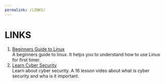 ```yaml
---
permalink: /LINKS/
---
```

# LINKS
1. [Beginners Guide to Linux](https://www.lifewire.com/beginners-guide-to-linux-4090233)<br>
A beginners guide to linux. It helps you to understand how to use Linux for first timer. <br>
2. [Learn Cyber Security](https://www.simplilearn.com/tutorials/cyber-security-tutorial/what-is-cyber-security?source=sl_frs_nav_playlist_video_clicked)<br>
Learn about cyber security. A 16 lesson video about what is cyber security and wha is it important.
